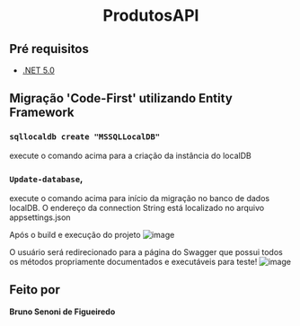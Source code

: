 <h1 align="center"><project-name>ProdutosAPI</h1>

<p align="center"><project-description></p>

## Pré requisitos

- [.NET 5.0]( https://dotnet.microsoft.com/en-us/download/dotnet/5.0 ".NET 5.0")




## Migração 'Code-First' utilizando Entity Framework

### `sqllocaldb create "MSSQLLocalDB"`
execute o comando acima para a criação da instância do localDB
### `Update-database`,

execute o comando acima para início da migração no banco de dados localDB. O endereço da connection String está localizado no arquivo appsettings.json

  
  Após o build e execução do projeto
![image](https://user-images.githubusercontent.com/14806244/209246546-106c41b7-6a02-494e-bc07-faf55d38c9b0.png)
  
 
 O usuário será redirecionado para a página do Swagger que possui todos os métodos propriamente documentados e executáveis para teste!
  ![image](https://user-images.githubusercontent.com/14806244/209246662-283520f0-a922-4c56-90aa-464ea40d19a7.png)


## Feito por

**Bruno Senoni de Figueiredo**

